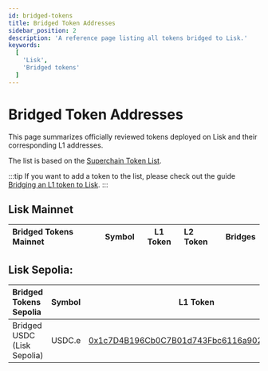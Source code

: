 ```yaml
---
id: bridged-tokens
title: Bridged Token Addresses
sidebar_position: 2
description: 'A reference page listing all tokens bridged to Lisk.'
keywords:
  [
    'Lisk',
    'Bridged tokens'
  ]
---
```


# Bridged Token Addresses

This page summarizes officially reviewed tokens deployed on Lisk and their corresponding L1 addresses.

The list is based on the [Superchain Token List](https://github.com/ethereum-optimism/ethereum-optimism.github.io).

:::tip
If you want to add a token to the list, please check out the guide [Bridging an L1 token to Lisk](/building-on-lisk/add-token-to-lisk/index.md).
:::

## Lisk Mainnet

| Bridged Tokens Mainnet | Symbol | L1 Token          | L2 Token           | Bridges |
| :--------------------- | :----- |:-----------------: | :----------------- | :------: |

## Lisk Sepolia:
| Bridged Tokens Sepolia | Symbol | L1 Token          | L2 Token           | Bridges |
| :--------------------- | :----- |:-----------------: | :----------------- | :------: |
| Bridged USDC (Lisk Sepolia) | USDC.e | [0x1c7D4B196Cb0C7B01d743Fbc6116a902379C7238](https://sepolia.etherscan.io/address/0x1c7D4B196Cb0C7B01d743Fbc6116a902379C7238) | [0x0E82fDDAd51cc3ac12b69761C45bBCB9A2Bf3C83](https://sepolia-blockscout.lisk.com/address/0x0E82fDDAd51cc3ac12b69761C45bBCB9A2Bf3C83) | [0x8454EAd8e8B6D63951033F38D61A5F0AC6f40279](https://sepolia.etherscan.io/address/0x8454EAd8e8B6D63951033F38D61A5F0AC6f40279) (L1)<br/> [0x45c01066E6b913D2EF4ad48E3629E66Ae41904b1](https://sepolia-blockscout.lisk.com/address/0x45c01066E6b913D2EF4ad48E3629E66Ae41904b1) (L2)|